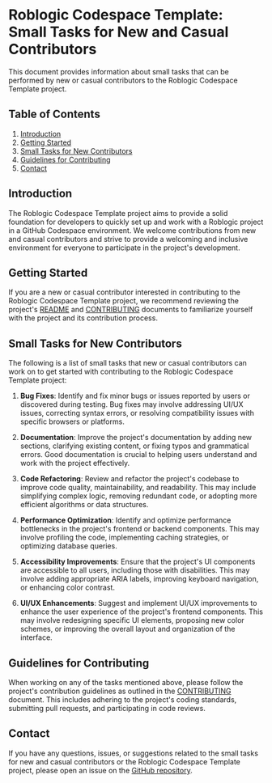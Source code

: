 # Roblogic Codespace Template: Small Tasks for New and Casual Contributors

This document provides information about small tasks that can be performed by new or casual contributors to the Roblogic Codespace Template project.

## Table of Contents

1. [Introduction](#introduction)
2. [Getting Started](#getting-started)
3. [Small Tasks for New Contributors](#small-tasks-for-new-contributors)
4. [Guidelines for Contributing](#guidelines-for-contributing)
5. [Contact](#contact)

## Introduction

The Roblogic Codespace Template project aims to provide a solid foundation for developers to quickly set up and work with a Roblogic project in a GitHub Codespace environment. We welcome contributions from new and casual contributors and strive to provide a welcoming and inclusive environment for everyone to participate in the project's development.

## Getting Started

If you are a new or casual contributor interested in contributing to the Roblogic Codespace Template project, we recommend reviewing the project's [README](https://github.com/genome21/roblogic-codespace-template/blob/main/README.md) and [CONTRIBUTING](https://github.com/genome21/roblogic-codespace-template/blob/main/CONTRIBUTING.md) documents to familiarize yourself with the project and its contribution process.

## Small Tasks for New Contributors

The following is a list of small tasks that new or casual contributors can work on to get started with contributing to the Roblogic Codespace Template project:

1. **Bug Fixes**: Identify and fix minor bugs or issues reported by users or discovered during testing. Bug fixes may involve addressing UI/UX issues, correcting syntax errors, or resolving compatibility issues with specific browsers or platforms.

2. **Documentation**: Improve the project's documentation by adding new sections, clarifying existing content, or fixing typos and grammatical errors. Good documentation is crucial to helping users understand and work with the project effectively.

3. **Code Refactoring**: Review and refactor the project's codebase to improve code quality, maintainability, and readability. This may include simplifying complex logic, removing redundant code, or adopting more efficient algorithms or data structures.

4. **Performance Optimization**: Identify and optimize performance bottlenecks in the project's frontend or backend components. This may involve profiling the code, implementing caching strategies, or optimizing database queries.

5. **Accessibility Improvements**: Ensure that the project's UI components are accessible to all users, including those with disabilities. This may involve adding appropriate ARIA labels, improving keyboard navigation, or enhancing color contrast.

6. **UI/UX Enhancements**: Suggest and implement UI/UX improvements to enhance the user experience of the project's frontend components. This may involve redesigning specific UI elements, proposing new color schemes, or improving the overall layout and organization of the interface.

## Guidelines for Contributing

When working on any of the tasks mentioned above, please follow the project's contribution guidelines as outlined in the [CONTRIBUTING](https://github.com/genome21/roblogic-codespace-template/blob/main/CONTRIBUTING.md) document. This includes adhering to the project's coding standards, submitting pull requests, and participating in code reviews.

## Contact

If you have any questions, issues, or suggestions related to the small tasks for new and casual contributors or the Roblogic Codespace Template project, please open an issue on the [GitHub repository](https://github.com/genome21/roblogic-codespace-template/issues).
